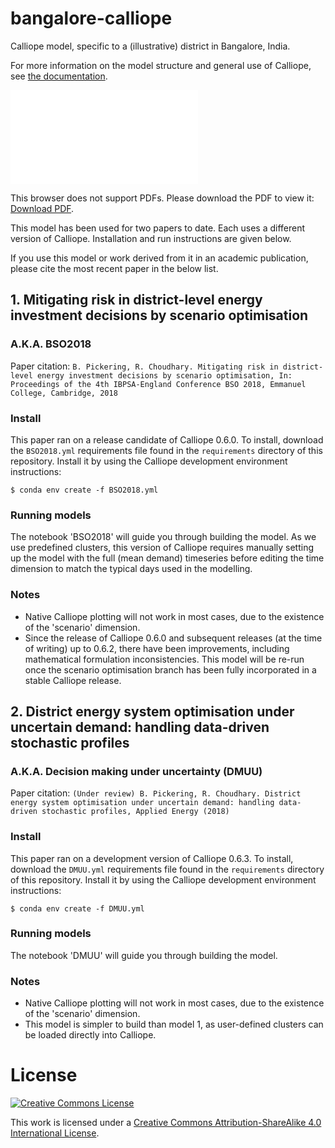 # bangalore-calliope
Calliope model, specific to a (illustrative) district in Bangalore, India.

For more information on the model structure and general use of Calliope, see [the documentation](https://calliope.readthedocs.io/en/stable/).

<object data="bangalore_district.pdf" type="application/pdf" width="700px" height="700px">
    <embed src="bangalore_district.pdf">
        <p>This browser does not support PDFs. Please download the PDF to view it: <a href="https://github.com/brynpickering/bangalore-calliope/blob/master/bangalore_district.pdf">Download PDF</a>.</p>
    </embed>
</object>

This model has been used for two papers to date. Each uses a different version of Calliope. Installation and run instructions are given below.

If you use this model or work derived from it in an academic publication, please cite the most recent paper in the below list.

## 1. Mitigating risk in district-level energy investment decisions by scenario optimisation
### A.K.A. BSO2018

Paper citation: `B. Pickering, R. Choudhary. Mitigating risk in district-level energy investment decisions by scenario optimisation, In: Proceedings of the 4th IBPSA-England Conference BSO 2018, Emmanuel College, Cambridge, 2018`

### Install

This paper ran on a release candidate of Calliope 0.6.0. To install, download the `BSO2018.yml` requirements file found in the `requirements` directory of this repository. Install it by using the Calliope development environment instructions:

```shell
$ conda env create -f BSO2018.yml
```

### Running models

The notebook 'BSO2018' will guide you through building the model. As we use predefined clusters, this version of Calliope requires manually setting up the model with the full (mean demand) timeseries before editing the time dimension to match the typical days used in the modelling.

### Notes

* Native Calliope plotting will not work in most cases, due to the existence of the 'scenario' dimension.
* Since the release of Calliope 0.6.0 and subsequent releases (at the time of writing) up to 0.6.2, there have been improvements, including mathematical formulation inconsistencies. This model will be re-run once the scenario optimisation branch has been fully incorporated in a stable Calliope release.


## 2. District energy system optimisation under uncertain demand: handling data-driven stochastic profiles
### A.K.A. Decision making under uncertainty (DMUU)

Paper citation: `(Under review) B. Pickering, R. Choudhary. District energy system optimisation under uncertain demand: handling data-driven stochastic profiles, Applied Energy (2018)`

### Install

This paper ran on a development version of Calliope 0.6.3. To install, download the `DMUU.yml` requirements file found in the `requirements` directory of this repository. Install it by using the Calliope development environment instructions:

```shell
$ conda env create -f DMUU.yml
```

### Running models

The notebook 'DMUU' will guide you through building the model.

### Notes

* Native Calliope plotting will not work in most cases, due to the existence of the 'scenario' dimension.
* This model is simpler to build than model 1, as user-defined clusters can be loaded directly into Calliope.

# License

[![Creative Commons License](https://i.creativecommons.org/l/by-sa/4.0/88x31.png)](https://creativecommons.org/licenses/by-sa/4.0/)

This work is licensed under a [Creative Commons Attribution-ShareAlike 4.0 International License](http://creativecommons.org/licenses/by-sa/4.0/).